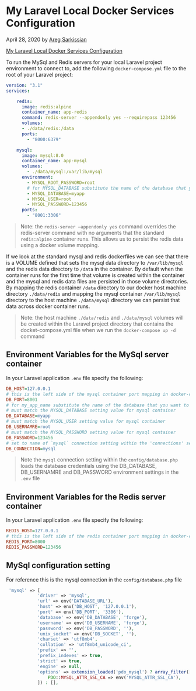 # My Laravel Local Docker Services Configuration

April 28, 2020 by [Areg Sarkissian](https://aregsar.com/about)

[My Laravel Local Docker Services Configuration](https://aregsar.com/blog/2020/my-laravel-local-docker-services-configuration)

To run the MySql and Redis servers for your local Laravel project environment to connect to, add the following `docker-compose.yml` file to the root of your Laravel project:

```yaml
version: "3.1"
services:

    redis:
      image: redis:alpine
      container_name: app-redis
      command: redis-server --appendonly yes --requirepass 123456
      volumes:
      - ./data/redis:/data
      ports:
        - "8000:6379"

    mysql:
      image: mysql:8.0
      container_name: app-mysql
      volumes:
        - ./data/mysql:/var/lib/mysql
      environment:
        - MYSQL_ROOT_PASSWORD=root
        # for MYSQL_DATABASE substitute the name of the database that you want to be created 
        - MYSQL_DATABASE=myapp
        - MYSQL_USER=root
        - MYSQL_PASSWORD=123456
      ports:
        - "8001:3306"
```

> Note: the `redis-server –appendonly yes` command overrides the redis-server command with no arguments that the standard `redis:alpine` container runs. This allows us to persist the redis data using a docker volume mapping.

If we look at the standard mysql and redis dockerfiles we can see that there is a VOLUME defined that sets the mysql data directory to `/var/lib/mysql` and the redis data directory to `/data` in the container. By default when the container runs for the first time that volume is created within the container and the mysql and redis data files are persisted in those volume directories. By mapping the redis container `/data` directory to our docker host machine directory `./data/redis` and mapping the mysql container `/var/lib/mysql` directory to the host machine `./data/mysql` directory we can persist that data across docker container runs.

> Note: the host machine `./data/redis` and `./data/mysql` volumes will be created within the Laravel project directory that contains the docket-compose.yml file when we run the `docker-compose up -d` command

## Environment Variables for the MySql server container

In your Laravel application `.env` file specify the following:

```ini
DB_HOST=127.0.0.1
# this is the left side of the mysql container port mapping in docker-compose.yml file
DB_PORT=8001
# for my_app_name substitute the name of the database that you want to connect to.
# must match the MYSQL_DATABASE setting value for mysql container
DB_DATABASE=myapp
# must match the MYSQL_USER setting value for mysql container
DB_USERNAMRE=root
# must match the MYSQL_PASSWORD setting value for mysql container
DB_PASSWORD=123456
# set to name of `mysql` connection setting within the 'connections' setting in config/database.php
DB_CONNECTION=mysql
```

> Note the `mysql` connection setting within the `config/database.php` loads the database credentials using the DB_DATABASE, DB_USERNAMRE and DB_PASSWORD environment settings in the `.env` file

## Environment Variables for the Redis server container

In your Laravel application `.env` file specify the following:

```ini
REDIS_HOST=127.0.0.1
# this is the left side of the redis container port mapping in docker-compose.yml file
REDIS_PORT=8000
REDIS_PASSWORD=123456
```

## MySql configuration setting 

For reference this is the mysql connection in the `config/database.php` file

```php
 'mysql' => [
            'driver' => 'mysql',
            'url' => env('DATABASE_URL'),
            'host' => env('DB_HOST', '127.0.0.1'),
            'port' => env('DB_PORT', '3306'),
            'database' => env('DB_DATABASE', 'forge'),
            'username' => env('DB_USERNAME', 'forge'),
            'password' => env('DB_PASSWORD', ''),
            'unix_socket' => env('DB_SOCKET', ''),
            'charset' => 'utf8mb4',
            'collation' => 'utf8mb4_unicode_ci',
            'prefix' => '',
            'prefix_indexes' => true,
            'strict' => true,
            'engine' => null,
            'options' => extension_loaded('pdo_mysql') ? array_filter([
                PDO::MYSQL_ATTR_SSL_CA => env('MYSQL_ATTR_SSL_CA'),
            ]) : [],
```